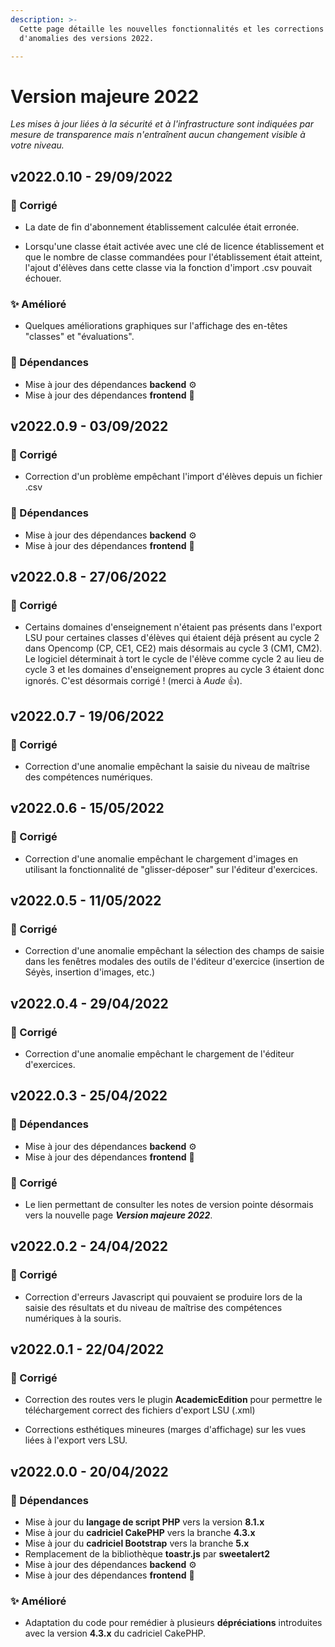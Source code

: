 ```yaml
---
description: >-
  Cette page détaille les nouvelles fonctionnalités et les corrections
  d'anomalies des versions 2022.

---
```


# Version majeure 2022

*Les mises à jour liées à la sécurité et à l'infrastructure sont indiquées par mesure de transparence mais n'entraînent aucun changement visible à votre niveau.*

## v2022.0.10 - 29/09/2022

### :bug: Corrigé

* La date de fin d'abonnement établissement calculée était erronée.

* Lorsqu'une classe était activée avec une clé de licence établissement et que le nombre de classe commandées pour l'établissement était atteint, l'ajout d'élèves dans cette classe via la fonction d'import .csv pouvait échouer. 

### :sparkles: Amélioré

* Quelques améliorations graphiques sur l'affichage des en-têtes "classes" et "évaluations".

### :arrows_counterclockwise: Dépendances

- Mise à jour des dépendances **backend** :gear:
- Mise à jour des dépendances **frontend** :art:

## v2022.0.9 - 03/09/2022

### :bug: Corrigé

- Correction d'un problème empêchant l'import d'élèves depuis un fichier .csv

### :arrows_counterclockwise: Dépendances

- Mise à jour des dépendances **backend** :gear:
- Mise à jour des dépendances **frontend** :art:

## v2022.0.8 - 27/06/2022

### :bug: Corrigé

- Certains domaines d'enseignement n'étaient pas présents dans l'export LSU pour certaines classes d'élèves qui étaient déjà présent au cycle 2 dans Opencomp (CP, CE1, CE2) mais désormais au cycle 3 (CM1, CM2). Le logiciel déterminait à tort le cycle de l'élève comme cycle 2 au lieu de cycle 3 et les domaines d'enseignement propres au cycle 3 étaient donc ignorés. C'est désormais corrigé ! (merci à *Aude* :thumbsup:).

## v2022.0.7 - 19/06/2022

### :bug: Corrigé

- Correction d'une anomalie empêchant la saisie du niveau de maîtrise des compétences numériques.

## v2022.0.6 - 15/05/2022

### :bug: Corrigé

- Correction d'une anomalie empêchant le chargement d'images en utilisant la fonctionnalité de "glisser-déposer" sur l'éditeur d'exercices.

## v2022.0.5 - 11/05/2022

### :bug: Corrigé

- Correction d'une anomalie empêchant la sélection des champs de saisie dans les fenêtres modales des outils de l'éditeur d'exercice (insertion de Séyès, insertion d'images, etc.)

## v2022.0.4 - 29/04/2022

### :bug: Corrigé

- Correction d'une anomalie empêchant le chargement de l'éditeur d'exercices.

## v2022.0.3 - 25/04/2022

### :arrows_counterclockwise: Dépendances

- Mise à jour des dépendances **backend** :gear:
- Mise à jour des dépendances **frontend** :art:

### :bug: Corrigé

- Le lien permettant de consulter les notes de version pointe désormais vers la nouvelle page ***Version majeure 2022***.

## v2022.0.2 - 24/04/2022

### :bug: Corrigé

- Correction d'erreurs Javascript qui pouvaient se produire lors de la saisie des résultats et du niveau de maîtrise des compétences numériques à la souris.

## v2022.0.1 - 22/04/2022

### :bug: Corrigé

- Correction des routes vers le plugin **AcademicEdition** pour permettre le téléchargement correct des fichiers d'export LSU (.xml)

- Corrections esthétiques mineures (marges d'affichage) sur les vues liées à l'export vers LSU.

## v2022.0.0 - 20/04/2022

### :arrows_counterclockwise: Dépendances

- Mise à jour du **langage de script PHP** vers la version **8.1.x**
- Mise à jour du **cadriciel CakePHP** vers la branche **4.3.x**
- Mise à jour du **cadriciel Bootstrap** vers la branche **5.x**
- Remplacement de la bibliothèque **toastr.js** par **sweetalert2**
- Mise à jour des dépendances **backend** :gear:
- Mise à jour des dépendances **frontend** :art:

### :sparkles: Amélioré

- Adaptation du code pour remédier à plusieurs **dépréciations** introduites avec la version **4.3.x** du cadriciel CakePHP.
